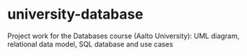 # university-database
Project work for the Databases course (Aalto University): UML diagram, relational data model, SQL database and use cases
